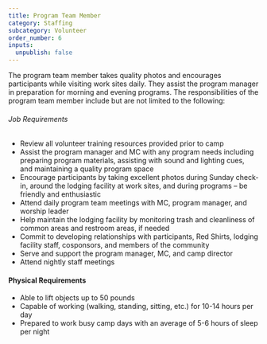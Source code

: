 ```yaml
---
title: Program Team Member
category: Staffing
subcategory: Volunteer
order_number: 6
inputs:
  unpublish: false
---
```

The program team member takes quality photos and encourages participants while visiting work sites daily. They assist the program manager in preparation for morning and evening programs. The responsibilities of the program team member include but are not limited to the following:

###### Job Requirements

* Review all volunteer training resources provided prior to camp
* Assist the program manager and MC with any program needs including preparing program materials, assisting with sound and lighting cues, and maintaining a quality program space
* Encourage participants by taking excellent photos during Sunday check-in, around the lodging facility at work sites, and during programs – be friendly and enthusiastic
* Attend daily program team meetings with MC, program manager, and worship leader
* Help maintain the lodging facility by monitoring trash and cleanliness of common areas and restroom areas, if needed
* Commit to developing relationships with participants, Red Shirts, lodging facility staff, cosponsors, and members of the community
* Serve and support the program manager, MC, and camp director
* Attend nightly staff meetings

#### Physical Requirements

* Able to lift objects up to 50 pounds
* Capable of working (walking, standing, sitting, etc.) for 10-14 hours per day
* Prepared to work busy camp days with an average of 5-6 hours of sleep per night
<!--
### [Apply Now](https://argentasoftware.com/interfaces/gmt/frmLoginStaffPortal.aspx){: target="_blank" rel="nofollow noopener"}
-->
